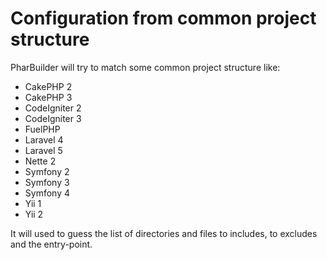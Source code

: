 # Configuration from common project structure

PharBuilder will try to match some common project structure like:
 - CakePHP 2
 - CakePHP 3
 - CodeIgniter 2
 - CodeIgniter 3
 - FuelPHP
 - Laravel 4
 - Laravel 5
 - Nette 2
 - Symfony 2
 - Symfony 3
 - Symfony 4
 - Yii 1
 - Yii 2

It will used to guess the list of directories and files to includes, to excludes and the entry-point.